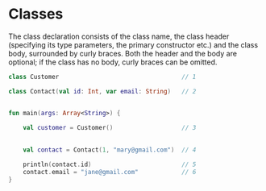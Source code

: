 # Classes

The class declaration consists of the class name, the class header (specifying its type parameters, 
the primary constructor etc.) and the class body, surrounded by curly braces. 
Both the header and the body are optional; if the class has no body, curly braces can be omitted.
    
<div class="language-kotlin" theme="idea">

```kotlin
class Customer                                  // 1

class Contact(val id: Int, var email: String)   // 2


fun main(args: Array<String>) {

    val customer = Customer()                   // 3
    
    
    val contact = Contact(1, "mary@gmail.com")  // 4

    println(contact.id)                         // 5
    contact.email = "jane@gmail.com"            // 6
}
```

</div>  
